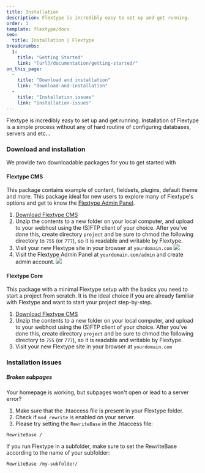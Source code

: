 ```yaml
---
title: Installation
description: Flextype is incredibly easy to set up and get running.
order: 3
template: flextype/docs
seo:
  title: Installation | Flextype
breadcrumbs:
  1:
    title: "Getting Started"
    link: "[url]/documentation/getting-started/"
on_this_page:
  -
    title: "Download and installation"
    link: "download-and-installation"
  -
    title: "Installation issues"
    link: "installation-issues"
---
```


Flextype is incredibly easy to set up and get running. Installation of Flextype is a simple process without any of hard routine of configuring databases, servers and etc...

### <a name="download-and-installation"></a> Download and installation

We provide two downloadable packages for you to get started with

#### Flextype CMS

This package contains example of content, fieldsets, plugins, default theme and more. This package ideal for new users to explore many of Flextype's options and get to know the <a href="https://flextype.org/downloads/extend/plugins/admin">Flextype Admin Panel</a>.
<ol>
    <li><a href="https://flextype.org/downloads">Download Flextype CMS</a></li>
    <li>
        Unzip the contents to a new folder on your local computer, and upload to your webhost using the (S)FTP client of your choice. After you’ve done this, create directory <code>project</code> and be sure to chmod the following directory to <code>755</code> (or <code>777</code>), so it is readable and writable by Flextype.
    </li>
    <li>
        Visit your new Flextype site in your browser at <code>yourdomain.com</code>
        <img class="inline" src="[url]/api/images/entries/getting-started/installation/flextype-cms-homepage.png?w=648&dpr=2&q=70&token=3b29b31ae05c89c2009f6e3f96e3d703">
    </li>
    <li>
        Visit the Flextype Admin Panel at <code>yourdomain.com/admin</code> and create admin account.
        <img class="inline" src="[url]/api/images/entries/getting-started/installation/flextype-cms-registration.png?w=648&dpr=2&q=70&token=3b29b31ae05c89c2009f6e3f96e3d703">
    </li>
</ol>

#### Flextype Core

This package with a minimal Flextype setup with the basics you need to start a project from scratch. It is the ideal choice if you are already familiar with Flextype and want to start your project step-by-step.
<ol>
    <li><a href="https://flextype.org/downloads">Download Flextype CMS</a></li>
    <li>Unzip the contents to a new folder on your local computer, and upload to your webhost using the (S)FTP client of your choice. After you’ve done this, create directory <code>project</code> and be sure to chmod the following directory to <code>755</code> (or <code>777</code>), so it is readable and writable by Flextype.</li>
    <li>Visit your new Flextype site in your browser at <code>yourdomain.com</code></li>
</ol>

### <a name="installation-issues"></a> Installation issues

##### Broken subpages

Your homepage is working, but subpages won't open or lead to a server error?

1. Make sure that the .htaccess file is present in your Flextype folder.
2. Check if `mod_rewrite` is enabled on your server.
3. Please try setting the `RewriteBase` in the .htaccess file:

```
RewriteBase /
```

If you run Flextype in a subfolder, make sure to set the RewriteBase according to the name of your subfolder:

```
RewriteBase /my-subfolder/
```
